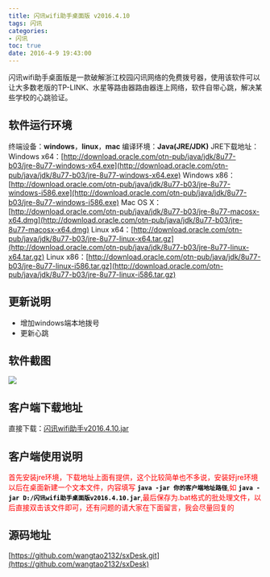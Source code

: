 ```yaml
---
title: 闪讯wifi助手桌面版 v2016.4.10
tags: 闪讯
categories:
- 闪讯
toc: true
date: 2016-4-9 19:43:00
---
```


闪讯wifi助手桌面版是一款破解浙江校园闪讯网络的免费拨号器，使用该软件可以让大多数老版的TP-LINK、水星等路由器路由器连上网络，软件自带心跳，解决某些学校的心跳验证。
<!--more-->
## 软件运行环境
终端设备：**windows**，**linux**，**mac**
编译环境：**Java(JRE/JDK)** 
JRE下载地址：
Windows x64：[http://download.oracle.com/otn-pub/java/jdk/8u77-b03/jre-8u77-windows-x64.exe](http://download.oracle.com/otn-pub/java/jdk/8u77-b03/jre-8u77-windows-x64.exe)
Windows x86：[http://download.oracle.com/otn-pub/java/jdk/8u77-b03/jre-8u77-windows-i586.exe](http://download.oracle.com/otn-pub/java/jdk/8u77-b03/jre-8u77-windows-i586.exe)
Mac OS X：[http://download.oracle.com/otn-pub/java/jdk/8u77-b03/jre-8u77-macosx-x64.dmg](http://download.oracle.com/otn-pub/java/jdk/8u77-b03/jre-8u77-macosx-x64.dmg)
Linux x64：[http://download.oracle.com/otn-pub/java/jdk/8u77-b03/jre-8u77-linux-x64.tar.gz](http://download.oracle.com/otn-pub/java/jdk/8u77-b03/jre-8u77-linux-x64.tar.gz)
Linux x86：[http://download.oracle.com/otn-pub/java/jdk/8u77-b03/jre-8u77-linux-i586.tar.gz](http://download.oracle.com/otn-pub/java/jdk/8u77-b03/jre-8u77-linux-i586.tar.gz)
## 更新说明
- 增加windows端本地拨号
- 更新心跳

## 软件截图
![](/upload/2016/04/20160409193858.png)
##  客户端下载地址
直接下载：[闪讯wifi助手v2016.4.10.jar](/upload/2016/04/闪讯wifi助手桌面版v2016.4.10.jar)
## 客户端使用说明
<font color='red'>首先安装jre环境，下载地址上面有提供，这个比较简单也不多说，安装好jre环境以后在桌面新建一个文本文件，内容填写<font color='black'> **`java -jar 你的客户端地址路径`**</font>,如 <font color='black'>**`java -jar D:/闪讯wifi助手桌面版v2016.4.10.jar`**</font>,最后保存为.bat格式的批处理文件，以后直接双击该文件即可，还有问题的请大家在下面留言，我会尽量回复的</font>
## 源码地址
[https://github.com/wangtao2132/sxDesk.git](https://github.com/wangtao2132/sxDesk)